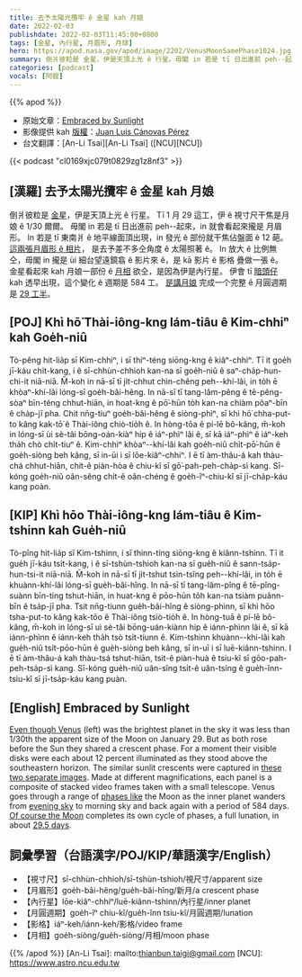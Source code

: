 ```yaml
---
title: 去予太陽光攬牢 ê 金星 kah 月娘
date: 2022-02-03
publishdate: 2022-02-03T11:45:00+0800
tags: [金星, 內行星, 月眉形, 月球]
hero: https://apod.nasa.gov/apod/image/2202/VenusMoonSamePhase1024.jpg
summary: 倒爿彼粒是 金星，伊是天頂上光 ê 行星。毋閣 in 若是 tī 日出進前 peh--起來，in 就會看起來攏是 月眉形。
categories: [podcast]
vocals: [阿錕]
---
```


{{% apod %}}

- 原始文章：[Embraced by Sunlight](https://apod.nasa.gov/apod/ap220203.html)
- 影像提供 kah [版權][copyright]：[Juan Luis Cánovas Pérez](https://www.flickr.com/photos/146549985@N08/)
- 台文翻譯：[An-Li Tsai][An-Li Tsai] ([NCU][NCU])

{{< podcast "cl0169xjc079t0829zg1z8nf3" >}}

## [漢羅] 去予太陽光攬牢 ê 金星 kah 月娘
倒爿彼粒是 [金星][Even though Venus]，伊是天頂上光 ê 行星。
Tī 1 月 29 這工，伊 ê 視寸尺干焦是月娘 ê 1/30 爾爾。
毋閣 in 若是 tī 日出進前 peh--起來，in 就會看起來攏是 月眉形。
In 若是 tī 東南爿 ê 地平線面頂出現，in 發光 ê 部份就干焦佔盤面 ê 12 葩。
[這兩張月眉形 ê 相片][these two separate images]， 是去予差不多仝角度 ê 太陽照著 ê。
In 放大 ê 比例無仝，毋閣 in 攏是 ùi 細台望遠鏡翕 ê 影片來 ê，是 kā 影片 ê 影格 疊做一張 ê。
金星看起來 kah 月娘一部份 ê [月相][phases like] 欲仝，是因為伊是內行星。
伊會 tī [暗頭仔][evening sky t] kah 透早出現，這个變化 ê 週期是 584 工。
[是講月娘][Of course the Moon] 完成一个完整 ê 月圓週期是 [29 工半][29.5 days]。


## [POJ] Khì hō͘ Thài-iông-kng lám-tiâu ê Kim-chhiⁿ kah Goe̍h-niû
Tò-pêng hit-lia̍p sī Kim-chhiⁿ, i sī thiⁿ-téng siōng-kng ê kiâⁿ-chhiⁿ.
Tī it goe̍h jī-káu chi̍t-kang, i ê sī-chhùn-chhioh kan-na sī goe̍h-niû ê saⁿ-cha̍p-hun-chi-it niā-niā.
M̄-koh in nā-sī tī ji̍t-chhut chìn-chêng peh--khí-lâi, in to̍h ē khòaⁿ-khí-lâi lóng-sī goe̍h-bâi-hêng.
In nā-sī tī tang-lâm-pêng ê tē-pêng-sòaⁿ bīn-téng chhut-hiān, in hoat-kng ê pō͘-hūn to̍h kan-na chiàm pôaⁿ-bīn ê cha̍p-jī pha.
Chit nn̄g-tiuⁿ goe̍h-bâi-hêng ê siòng-phìⁿ, sī khì hō͘ chha-put-to kâng kak-tō͘ ê Thài-iông chiò-tio̍h ê.
In hòng-tōa ê pí-lē bô-kâng, m̄-koh in lóng-sī ùi sè-tâi bōng-oán-kiàⁿ hip ê iáⁿ-phìⁿ lâi ê, sī kā iáⁿ-phìⁿ ê iáⁿ-keh tha̍h chò chi̍t-tiuⁿ ê.
Kim-chhiⁿ khòaⁿ--khí-lâi kah goe̍h-niû chi̍t-pō͘-hūn ê goe̍h-siòng beh kâng, sī in-ūi i sī lōe-kiâⁿ-chhiⁿ.
I ē tī àm-thâu-á kah thàu-chá chhut-hiān, chit-ê piàn-hòa ê chiu-kî sī gō͘-pah-peh-cha̍p-sì kang.
Sī-kóng goe̍h-niû oân-sêng chi̍t-ê oân-chéng ê goe̍h-îⁿ-chiu-kî sī jī-cha̍p-káu kang poàn.

## [KIP] Khì hōo Thài-iông-kng lám-tiâu ê Kim-tshinn kah Gue̍h-niû
Tò-pîng hit-lia̍p sī Kim-tshinn, i sī thinn-tíng siōng-kng ê kiânn-tshinn.
Tī it gue̍h jī-káu tsi̍t-kang, i ê sī-tshùn-tshioh kan-na sī gue̍h-niû ê sann-tsa̍p-hun-tsi-it niā-niā.
M̄-koh in nā-sī tī ji̍t-tshut tsìn-tsîng peh--khí-lâi, in to̍h ē khuànn-khí-lâi lóng-sī gue̍h-bâi-hîng.
In nā-sī tī tang-lâm-pîng ê tē-pîng-suànn bīn-tíng tshut-hiān, in huat-kng ê pōo-hūn to̍h kan-na tsiàm puânn-bīn ê tsa̍p-jī pha.
Tsit nn̄g-tiunn gue̍h-bâi-hîng ê siòng-phìnn, sī khì hōo tsha-put-to kâng kak-tōo ê Thài-iông tsiò-tio̍h ê.
In hòng-tuā ê pí-lē bô-kâng, m̄-koh in lóng-sī uì sè-tâi bōng-uán-kiànn hip ê iánn-phìnn lâi ê, sī kā iánn-phìnn ê iánn-keh tha̍h tsò tsi̍t-tiunn ê.
Kim-tshinn khuànn--khí-lâi kah gue̍h-niû tsi̍t-pōo-hūn ê gue̍h-siòng beh kâng, sī in-uī i sī luē-kiânn-tshinn.
I ē tī àm-thâu-á kah thàu-tsá tshut-hiān, tsit-ê piàn-huà ê tsiu-kî sī gōo-pah-peh-tsa̍p-sì kang.
Sī-kóng gue̍h-niû uân-sîng tsi̍t-ê uân-tsíng ê gue̍h-înn-tsiu-kî sī jī-tsa̍p-káu kang puàn.

## [English] Embraced by Sunlight
[Even though Venus][Even though Venus] (left) was the brightest planet in the sky it was less than 1/30th the apparent size of the Moon on January 29.
But as both rose before the Sun they shared a crescent phase.
For a moment their visible disks were each about 12 percent illuminated as they stood above the southeastern horizon.
The similar sunlit crescents were captured in [these two separate images][these two separate images].
Made at different magnifications, each panel is a composite of stacked video frames taken with a small telescope.
Venus goes through a range of [phases like][phases like] the Moon as the inner planet wanders from [evening sky][evening sky e] to morning sky and back again with a period of 584 days.
[Of course the Moon][Of course the Moon] completes its own cycle of phases, a full lunation, in about [29.5 days][29.5 days].

## 詞彙學習（台語漢字/POJ/KIP/華語漢字/English）
- 【視寸尺】sī-chhùn-chhioh/sī-tshùn-tshioh/視尺寸/apparent size
- 【月眉形】goe̍h-bâi-hêng/gue̍h-bâi-hîng/新月/a crescent phase
- 【內行星】lōe-kiâⁿ-chhiⁿ/luē-kiânn-tshinn/內行星/inner planet
- 【月圓週期】goe̍h-îⁿ chiu-kî/gue̍h-înn tsiu-kî/月圓週期/lunation
- 【影格】iáⁿ-keh/iánn-keh/影格/video frame
- 【月相】goe̍h-siòng/gue̍h-siòng/月相/moon phase


{{% /apod %}}
[An-Li Tsai]: mailto:thianbun.taigi@gmail.com
[NCU]: https://www.astro.ncu.edu.tw

[copyright]: https://apod.nasa.gov/apod/fap/lib/about_apod.html#srapply

[Even though Venus]:https://earthsky.org/tonight/moon-mars-and-venus-on-january-29-2022/
[these two separate images]:https://www.flickr.com/photos/146549985@N08/51854304131/in/dateposted-public/
[phases like]:https://en.wikipedia.org/wiki/Galileo_Galilei#Phases_of_Venus
[evening sky e]:https://apod.nasa.gov/apod/ap220106.html
[evening sky t]:https://apod.tw/daily/20220106/
[Of course the Moon]:https://svs.gsfc.nasa.gov/4955
[29.5 days]:https://apod.nasa.gov/apod/ap200926.html
